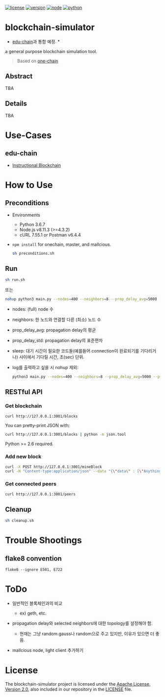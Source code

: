 [![license](https://img.shields.io/badge/license-Apache%202.0-blue.svg)](https://opensource.org/licenses/Apache-2.0)
[![version](https://img.shields.io/badge/version-v1.2.0-orange.svg)](https://github.com/twodude/blockchain-simulator/blob/master/main.py#L2)
[![node](https://img.shields.io/badge/node-%3E%3D4.3.2-yellow.svg)](https://nodejs.org/en/)
[![python](https://img.shields.io/badge/python-3.6.7-blue.svg)](https://www.python.org)  


# blockchain-simulator

* [edu-chain](https://github.com/twodude/educhain)과 통합 예정. *

a general purpose blockchain simulation tool.

> Based on [one-chain](https://github.com/twodude/onechain)   


## Abstract

TBA


## Details

TBA


# Use-Cases

## edu-chain

* [Instructional Blockchain](https://github.com/twodude/educhain)

<!--
## Plasma DAG

* [Ethereum Plasma Chain](https://github.com/plasma-dag/plasma-client)
-->


# How to Use

## Preconditions

* Environments
   * Python 3.6.7
   * Node.js v8.11.3 (>=4.3.2)
   * cURL 7.55.1 or Postman v6.4.4

* ```npm install``` for onechain, master, and mallcious.   

   ```bash
   sh preconditions.sh
   ```

## Run
```bash
sh run.sh
```

또는

```bash
nohup python3 main.py --nodes=400 --neighbors=8 --prop_delay_avg=5000 --prop_delay_std=2000 --sleep=60
```

* nodes: (full) node 수
* neighbors: 한 노드와 연결할 다른 (최소) 노드 수
* prop_delay_avg: propagation delay의 평균
* prop_delay_std: propagation delay의 표준편차
* sleep: 대기 시간이 필요한 코드들(예를들어 connection이 완료되기를 기다리거나) 사이에서 기다릴 시간, 초(sec) 단위.

* log를 출력하고 싶을 시 nohup 제외:

   ```bash
   python3 main.py --nodes=400 --neighbors=8 --prop_delay_avg=5000 --prop_delay_std=2000 --sleep=60
   ```

## RESTful API

### Get blockchain
```bash
curl http://127.0.0.1:3001/blocks
```

You can pretty-print JSON with:
```bash
curl http://127.0.0.1:3001/blocks | python -m json.tool
```
Python >= 2.6 required.

### Add new block
```bash
curl -X POST http://127.0.0.1:3001/mineBlock
curl -H "Content-type:application/json" --data "{\"data\" : [\"Anything you want\", \"Anything you need\"]}" http://127.0.0.1:3001/mineBlock
```

### Get connected peers
```bash
curl http://127.0.0.1:3001/peers
```

## Cleanup

```bash
sh cleanup.sh
```


# Trouble Shootings

## flake8 convention
```
flake8 --ignore E501, E722
```


# ToDo
* 일반적인 블록체인과의 비교
  * ex) geth, etc.

* propagation delay와 selected neighbors에 대한 topology를 설정해야 함.
  * 현재는 그냥 random.gauss나 random으로 주고 있지만, 이유가 있으면 더 좋음.

* mallcious node, light client 추가하기


# License
The blockchain-simulator project is licensed under the [Apache License, Version 2.0](https://opensource.org/licenses/Apache-2.0), also included in our repository in the [LICENSE](https://github.com/twodude/blockchain-simulator/blob/master/LICENSE) file.
